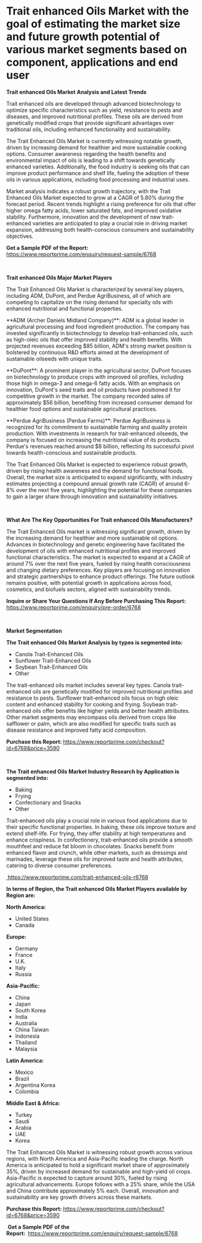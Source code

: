 <p><h1>Trait enhanced Oils Market with the goal of estimating the market size and future growth potential of various market segments based on component, applications and end user</h1></p><p><strong>Trait enhanced Oils Market Analysis and Latest Trends</strong></p>
<p><p>Trait enhanced oils are developed through advanced biotechnology to optimize specific characteristics such as yield, resistance to pests and diseases, and improved nutritional profiles. These oils are derived from genetically modified crops that provide significant advantages over traditional oils, including enhanced functionality and sustainability.</p><p>The Trait Enhanced Oils Market is currently witnessing notable growth, driven by increasing demand for healthier and more sustainable cooking options. Consumer awareness regarding the health benefits and environmental impact of oils is leading to a shift towards genetically enhanced varieties. Additionally, the food industry is seeking oils that can improve product performance and shelf life, fueling the adoption of these oils in various applications, including food processing and industrial uses.</p><p>Market analysis indicates a robust growth trajectory, with the Trait Enhanced Oils Market expected to grow at a CAGR of 5.80% during the forecast period. Recent trends highlight a rising preference for oils that offer higher omega fatty acids, lower saturated fats, and improved oxidative stability. Furthermore, innovation and the development of new trait-enhanced varieties are anticipated to play a crucial role in driving market expansion, addressing both health-conscious consumers and sustainability objectives.</p></p>
<p><strong>Get a Sample PDF of the Report:&nbsp;</strong> <a href="https://www.reportprime.com/enquiry/request-sample/6768?utm_campaign=4437&utm_medium=2&utm_source=Github&utm_content=ia&utm_term=16052025&utm_id=trait-enhanced-oils">https://www.reportprime.com/enquiry/request-sample/6768</a></p>
<p>&nbsp;</p>
<p><strong>Trait enhanced Oils Major Market Players</strong></p>
<p><p>The Trait Enhanced Oils Market is characterized by several key players, including ADM, DuPont, and Perdue AgriBusiness, all of which are competing to capitalize on the rising demand for specialty oils with enhanced nutritional and functional properties.</p><p>**ADM (Archer Daniels Midland Company)**: ADM is a global leader in agricultural processing and food ingredient production. The company has invested significantly in biotechnology to develop trait-enhanced oils, such as high-oleic oils that offer improved stability and health benefits. With projected revenues exceeding $85 billion, ADM's strong market position is bolstered by continuous R&D efforts aimed at the development of sustainable oilseeds with unique traits.</p><p>**DuPont**: A prominent player in the agricultural sector, DuPont focuses on biotechnology to produce crops with improved oil profiles, including those high in omega-3 and omega-6 fatty acids. With an emphasis on innovation, DuPont's seed traits and oil products have positioned it for competitive growth in the market. The company recorded sales of approximately $56 billion, benefiting from increased consumer demand for healthier food options and sustainable agricultural practices.</p><p>**Perdue AgriBusiness (Perdue Farms)**: Perdue AgriBusiness is recognized for its commitment to sustainable farming and quality protein production. With investments in research for trait-enhanced oilseeds, the company is focused on increasing the nutritional value of its products. Perdue's revenues reached around $8 billion, reflecting its successful pivot towards health-conscious and sustainable products.</p><p>The Trait Enhanced Oils Market is expected to experience robust growth, driven by rising health awareness and the demand for functional foods. Overall, the market size is anticipated to expand significantly, with industry estimates projecting a compound annual growth rate (CAGR) of around 6-8% over the next five years, highlighting the potential for these companies to gain a larger share through innovation and sustainability initiatives.</p></p>
<p>&nbsp;</p>
<p><strong>What Are The Key Opportunities For Trait enhanced Oils Manufacturers?</strong></p>
<p><p>The Trait Enhanced Oils market is witnessing significant growth, driven by the increasing demand for healthier and more sustainable oil options. Advances in biotechnology and genetic engineering have facilitated the development of oils with enhanced nutritional profiles and improved functional characteristics. The market is expected to expand at a CAGR of around 7% over the next five years, fueled by rising health consciousness and changing dietary preferences. Key players are focusing on innovation and strategic partnerships to enhance product offerings. The future outlook remains positive, with potential growth in applications across food, cosmetics, and biofuels sectors, aligned with sustainability trends.</p></p>
<p><strong>Inquire or Share Your Questions If Any Before Purchasing This Report:</strong> <a href="https://www.reportprime.com/enquiry/pre-order/6768?utm_campaign=4437&utm_medium=2&utm_source=Github&utm_content=ia&utm_term=16052025&utm_id=trait-enhanced-oils">https://www.reportprime.com/enquiry/pre-order/6768</a></p>
<p>&nbsp;</p>
<p><strong>Market Segmentation</strong></p>
<p><strong>The Trait enhanced Oils Market Analysis by types is segmented into:</strong></p>
<p><ul><li>Canola Trait-Enhanced Oils</li><li>Sunflower Trait-Enhanced Oils</li><li>Soybean Trait-Enhanced Oils</li><li>Other</li></ul></p>
<p><p>The trait-enhanced oils market includes several key types. Canola trait-enhanced oils are genetically modified for improved nutritional profiles and resistance to pests. Sunflower trait-enhanced oils focus on high oleic content and enhanced stability for cooking and frying. Soybean trait-enhanced oils offer benefits like higher yields and better health attributes. Other market segments may encompass oils derived from crops like safflower or palm, which are also modified for specific traits such as disease resistance and improved fatty acid composition.</p></p>
<p><strong>Purchase this Report:&nbsp;</strong><a href="https://www.reportprime.com/checkout?id=6768&price=3590&utm_campaign=4437&utm_medium=2&utm_source=Github&utm_content=ia&utm_term=16052025&utm_id=trait-enhanced-oils">https://www.reportprime.com/checkout?id=6768&price=3590</a></p>
<p>&nbsp;</p>
<p><strong>The Trait enhanced Oils Market Industry Research by Application is segmented into:</strong></p>
<p><ul><li>Baking</li><li>Frying</li><li>Confectionary and Snacks</li><li>Other</li></ul></p>
<p><p>Trait-enhanced oils play a crucial role in various food applications due to their specific functional properties. In baking, these oils improve texture and extend shelf-life. For frying, they offer stability at high temperatures and enhance crispiness. In confectionery, trait-enhanced oils provide a smooth mouthfeel and reduce fat bloom in chocolates. Snacks benefit from enhanced flavor and crunch, while other markets, such as dressings and marinades, leverage these oils for improved taste and health attributes, catering to diverse consumer preferences.</p></p>
<p><a href="https://www.reportprime.com/trait-enhanced-oils-r6768?utm_campaign=4437&utm_medium=2&utm_source=Github&utm_content=ia&utm_term=16052025&utm_id=trait-enhanced-oils">&nbsp;https://www.reportprime.com/trait-enhanced-oils-r6768</a></p>
<p><strong>In terms of Region, the Trait enhanced Oils Market Players available by Region are:</strong></p>
<p>
    <p> <strong> North America: </strong>
        <ul>
            <li>United States</li>
            <li>Canada</li>
        </ul>
        </p> 
    <p> <strong> Europe: </strong>
        <ul>
            <li>Germany</li>
            <li>France</li>
            <li>U.K.</li>
            <li>Italy</li>
            <li>Russia</li>
        </ul>
        </p> 
    <p> <strong> Asia-Pacific: </strong>
        <ul>
            <li>China</li>
            <li>Japan</li>
            <li>South Korea</li>
            <li>India</li>
            <li>Australia</li>
            <li>China Taiwan</li>
            <li>Indonesia</li>
            <li>Thailand</li>
            <li>Malaysia</li>
        </ul>
        </p> 
    <p> <strong> Latin America: </strong>
        <ul>
            <li>Mexico</li>
            <li>Brazil</li>
            <li>Argentina Korea</li>
            <li>Colombia</li>
        </ul>
        </p> 
    <p> <strong> Middle East & Africa: </strong>
        <ul>
            <li>Turkey</li>
            <li>Saudi</li>
            <li>Arabia</li>
            <li>UAE</li>
            <li>Korea</li>
        </ul>
    </p>
    </p>
<p><p>The Trait Enhanced Oils Market is witnessing robust growth across various regions, with North America and Asia-Pacific leading the charge. North America is anticipated to hold a significant market share of approximately 35%, driven by increased demand for sustainable and high-yield oil crops. Asia-Pacific is expected to capture around 30%, fueled by rising agricultural advancements. Europe follows with a 25% share, while the USA and China contribute approximately 5% each. Overall, innovation and sustainability are key growth drivers across these markets.</p></p>
<p><strong>Purchase this Report: </strong><a href="https://www.reportprime.com/checkout?id=6768&price=3590&utm_campaign=4437&utm_medium=2&utm_source=Github&utm_content=ia&utm_term=16052025&utm_id=trait-enhanced-oils">https://www.reportprime.com/checkout?id=6768&price=3590</a></p>
<p>&nbsp;<strong>Get a Sample PDF of the Report:&nbsp;&nbsp;</strong><a href="https://www.reportprime.com/enquiry/request-sample/6768?utm_campaign=4437&utm_medium=2&utm_source=Github&utm_content=ia&utm_term=16052025&utm_id=trait-enhanced-oils">https://www.reportprime.com/enquiry/request-sample/6768</a></p>
<p><strong></strong></p>
<p><p></p><p></p><p></p></p>